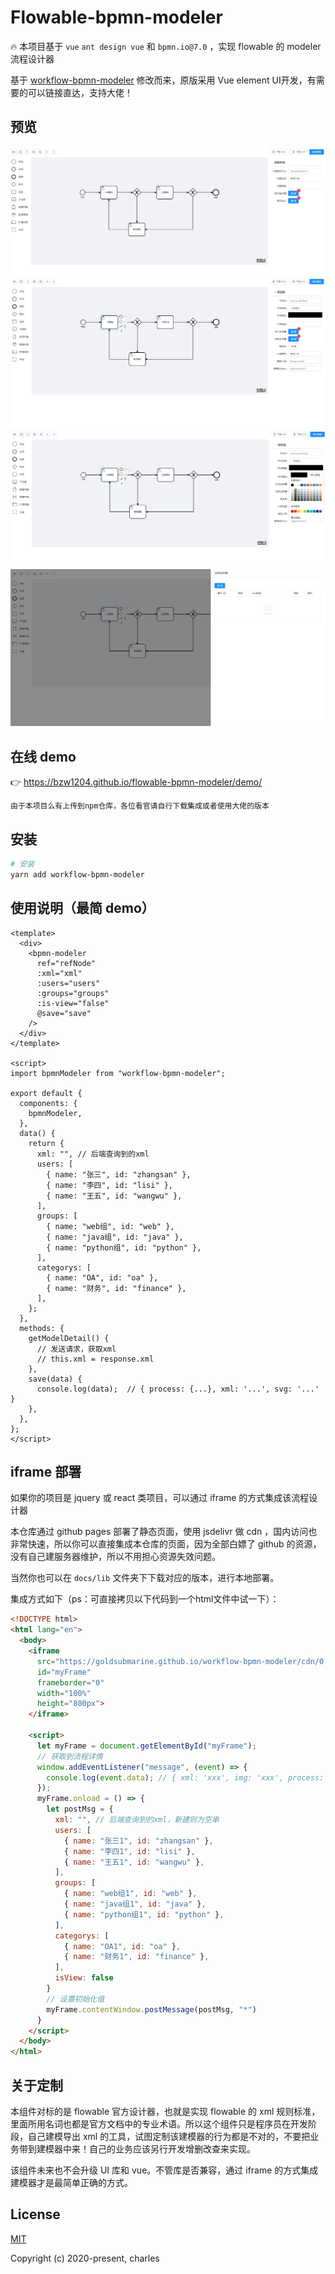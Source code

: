 # Flowable-bpmn-modeler

🔥 本项目基于 `vue` `ant design vue` 和 `bpmn.io@7.0` ，实现 flowable 的 modeler 流程设计器

基于 [workflow-bpmn-modeler](https://github.com/GoldSubmarine/workflow-bpmn-modeler) 修改而来，原版采用 Vue element UI开发，有需要的可以链接直达，支持大佬！
## 预览

![20201217173237](docs/picture/20201217173237.png)
![202012171732371](docs/picture/202012171732371.png)
![202012171732372](docs/picture/202012171732372.png)
![202012171732373](docs/picture/202012171732373.png)

## 在线 demo

👉 https://bzw1204.github.io/flowable-bpmn-modeler/demo/

```
由于本项目么有上传到npm仓库，各位看官请自行下载集成或者使用大佬的版本
```

## 安装

```bash
# 安装
yarn add workflow-bpmn-modeler
```

## 使用说明（最简 demo）

```vue
<template>
  <div>
    <bpmn-modeler
      ref="refNode"
      :xml="xml"
      :users="users"
      :groups="groups"
      :is-view="false"
      @save="save"
    />
  </div>
</template>

<script>
import bpmnModeler from "workflow-bpmn-modeler";

export default {
  components: {
    bpmnModeler,
  },
  data() {
    return {
      xml: "", // 后端查询到的xml
      users: [
        { name: "张三", id: "zhangsan" },
        { name: "李四", id: "lisi" },
        { name: "王五", id: "wangwu" },
      ],
      groups: [
        { name: "web组", id: "web" },
        { name: "java组", id: "java" },
        { name: "python组", id: "python" },
      ],
      categorys: [
        { name: "OA", id: "oa" },
        { name: "财务", id: "finance" },
      ],
    };
  },
  methods: {
    getModelDetail() {
      // 发送请求，获取xml
      // this.xml = response.xml
    },
    save(data) {
      console.log(data);  // { process: {...}, xml: '...', svg: '...' }
    },
  },
};
</script>
```

## iframe 部署

如果你的项目是 jquery 或 react 类项目，可以通过 iframe 的方式集成该流程设计器

本仓库通过 github pages 部署了静态页面，使用 jsdelivr 做 cdn ，国内访问也非常快速，所以你可以直接集成本仓库的页面，因为全部白嫖了 github 的资源，没有自己建服务器维护，所以不用担心资源失效问题。

当然你也可以在 `docs/lib` 文件夹下下载对应的版本，进行本地部署。

集成方式如下（ps：可直接拷贝以下代码到一个html文件中试一下）：

```html
<!DOCTYPE html>
<html lang="en">
  <body>
    <iframe
      src="https://goldsubmarine.github.io/workflow-bpmn-modeler/cdn/0.2.5/"
      id="myFrame"
      frameborder="0"
      width="100%"
      height="800px">
    </iframe>

    <script>
      let myFrame = document.getElementById("myFrame");
      // 获取到流程详情
      window.addEventListener("message", (event) => {
        console.log(event.data); // { xml: 'xxx', img: 'xxx', process: {} }
      });
      myFrame.onload = () => {
        let postMsg = {
          xml: "", // 后端查询到的xml，新建则为空串
          users: [
            { name: "张三1", id: "zhangsan" },
            { name: "李四1", id: "lisi" },
            { name: "王五1", id: "wangwu" },
          ],
          groups: [
            { name: "web组1", id: "web" },
            { name: "java组1", id: "java" },
            { name: "python组1", id: "python" },
          ],
          categorys: [
            { name: "OA1", id: "oa" },
            { name: "财务1", id: "finance" },
          ],
          isView: false
        }
        // 设置初始化值
        myFrame.contentWindow.postMessage(postMsg, "*")
      }
    </script>
  </body>
</html>
```

## 关于定制

本组件对标的是 flowable 官方设计器，也就是实现 flowable 的 xml 规则标准，里面所用名词也都是官方文档中的专业术语。所以这个组件只是程序员在开发阶段，自己建模导出 xml 的工具，试图定制该建模器的行为都是不对的，不要把业务带到建模器中来！自己的业务应该另行开发增删改查来实现。

该组件未来也不会升级 UI 库和 vue。不管库是否兼容，通过 iframe 的方式集成建模器才是最简单正确的方式。

## License

[MIT](http://opensource.org/licenses/MIT)

Copyright (c) 2020-present, charles
